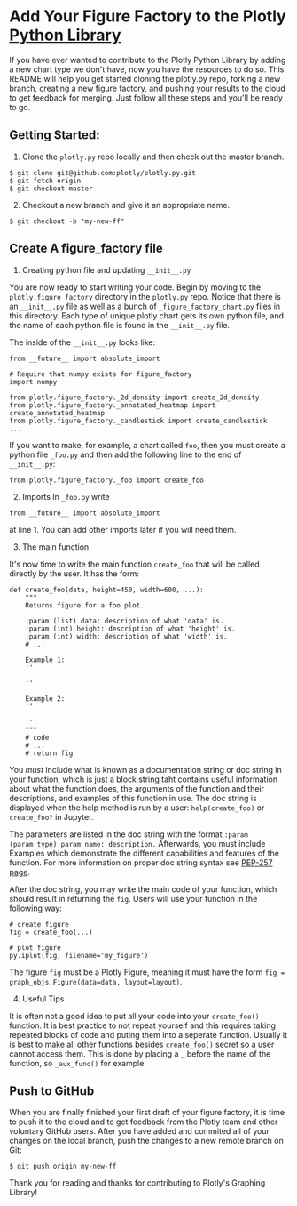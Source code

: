 # Add Your Figure Factory to the Plotly [Python Library](https://plot.ly/python/)

If you have ever wanted to contribute to the Plotly Python Library by adding a new chart type we don't have, now you have the resources to do so. This README will help you get started cloning the plotly.py repo, forking a new branch, creating a new figure factory, and pushing your results to the cloud to get feedback for merging. Just follow all these steps and you'll be ready to go.

## Getting Started:
1. Clone the `plotly.py` repo locally and then check out the master branch.

```
$ git clone git@github.com:plotly/plotly.py.git
$ git fetch origin
$ git checkout master
```

2. Checkout a new branch and give it an appropriate name.

```
$ git checkout -b "my-new-ff"
```

## Create A figure_factory file
1. Creating python file and updating `__init__.py`

You are now ready to start writing your code. Begin by moving to the `plotly.figure_factory` directory in the `plotly.py` repo. Notice that there is an `__init__.py` file as well as a bunch of `_figure_factory_chart.py` files in this directory. Each type of unique plotly chart gets its own python file, and the name of each python file is found in the `__init__.py` file.

The inside of the `__init__.py` looks like:

```
from __future__ import absolute_import

# Require that numpy exists for figure_factory
import numpy

from plotly.figure_factory._2d_density import create_2d_density
from plotly.figure_factory._annotated_heatmap import create_annotated_heatmap
from plotly.figure_factory._candlestick import create_candlestick
...
```

If you want to make, for example, a chart called `foo`, then you must create a python file `_foo.py` and then add the following line to the end of `__init__.py`:

```
from plotly.figure_factory._foo import create_foo
```

2. Imports
In `_foo.py` write

```
from __future__ import absolute_import
```

at line 1. You can add other imports later if you will need them.

3. The main function

It's now time to write the main function `create_foo` that will be called directly by the user. It has the form:

```
def create_foo(data, height=450, width=600, ...):
    """
    Returns figure for a foo plot.

    :param (list) data: description of what 'data' is.
    :param (int) height: description of what 'height' is.
    :param (int) width: description of what 'width' is.
    # ...
    
    Example 1:
    '''
    
    '''
    
    Example 2:
    '''
    
    '''
    """
    # code
    # ...
    # return fig
```

You _must_ include what is known as a documentation string or doc string in your function, which is just a block string taht contains useful information about what the function does, the arguments of the function and their descriptions, and examples of this function in use. The doc string is displayed when the help method is run by a user: `help(create_foo)` or `create_foo?` in Jupyter.

The parameters are listed in the doc string with the format `:param (param_type) param_name: description.` Afterwards, you must include Examples which demonstrate the different capabilities and features of the function. For more information on proper doc string syntax see [PEP-257 page](https://www.python.org/dev/peps/pep-0257/).

After the doc string, you may write the main code of your function, which should result in returning the `fig`. Users will use your function in the following way:

```
# create figure
fig = create_foo(...)

# plot figure
py.iplot(fig, filename='my_figure')
```

The figure `fig` must be a Plotly Figure, meaning it must have the form `fig = graph_objs.Figure(data=data, layout=layout)`.

4. Useful Tips

It is often not a good idea to put all your code into your `create_foo()` function. It is best practice to not repeat yourself and this requires taking repeated blocks of code and puting them into a seperate function. Usually it is best to make all other functions besides `create_foo()` secret so a user cannot access them. This is done by placing a `_` before the name of the function, so `_aux_func()` for example.


## Push to GitHub

When you are finally finished your first draft of your figure factory, it is time to push it to the cloud and to get feedback from the Plotly team and other voluntary GitHub users. After you have added and commited all of your changes on the local branch, push the changes to a new remote branch on Git:

```
$ git push origin my-new-ff
```

Thank you for reading and thanks for contributing to Plotly's Graphing Library!